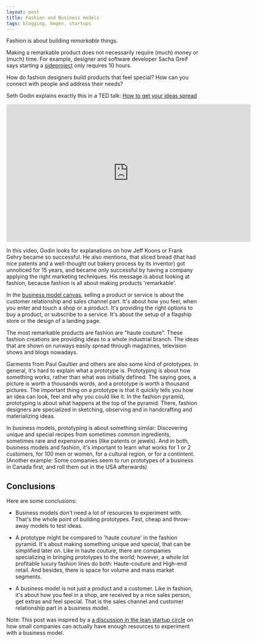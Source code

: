 ```yaml
---
layout: post
title: Fashion and Business models
tags: blogging, bmgen, startups
---
```

Fashion is about building *remarkable* things.
 
Making a remarkable product does not necessarily require (much) money or (much) time. For example, designer and software developer Sacha Greif says starting a [sideproject](http://sachagreif.com/the-side-project-project/) only requires 10 hours.

How do fashion designers build products that feel special? How can you connect with people and address their needs?

Seth Godin explains exactly this in a TED talk: [How to get your ideas spread](http://www.ted.com/talks/seth_godin_on_sliced_bread.html)

<iframe src="https://embed.ted.com/talks/seth_godin_on_sliced_bread" width="640" height="360" frameborder="0" scrolling="no" webkitAllowFullScreen mozallowfullscreen allowFullScreen></iframe>


In this video, Godin looks for explanations on how Jeff Koons or Frank Gehry became so successful. He also mentions, that sliced bread (that had nice patents and a well-thought out bakery process by its inventor) got unnoticed for 15 years, and became only successful by having a company applying the right marketing techniques. His message is about looking at fashion, because fashion is all about making products 'remarkable'.

In the [business model canvas](http://bmfiddle.com/), selling a product or service is about the customer relationship and sales channel part. It's about how you feel, when you enter and touch a shop or a product. It's providing the right options to buy a product, or subscribe to a service. It's about the setup of a flagship store or the design of a landing page.

The most remarkable products are fashion are "haute couture". These fashion creations are providing ideas to a whole industrial branch. The ideas that are shown on runways easily spread through magazines, television shows and blogs nowadays.  

Garments from Paul Gaultier and others are also some kind of prototypes. In general, it's hard to explain what a prototype is. Prototyping is about how something works, rather than what was initially defined. The saying goes, a picture is worth a thousands words, and a prototype is worth a thousand pictures. The important thing on a prototype is that it quickly tells you how an idea can look, feel and why you could like it. In the fashion pyramid, prototyping is about what happens at the top of the pyramid. There, fashion designers are specialized in sketching, observing and in handcrafting and materializing ideas. 

 In business models, prototyping is about something similar: Discovering unique and special recipes from sometimes common ingredients, sometimes rare and expensive ones (like patents or jewels). And in both, business models and fashion, it's important to learn what works for 1 or 2 customers, for 100 men or women, for a cultural region, or for a contintent. (Another example: Some companies seem to run prototypes of a business in Canada first, and roll them out in the USA afterwards) 


## Conclusions
Here are some conclusions:

* Business models don't need a lot of resources to experiment with. That's the whole point of building prototypes. Fast, cheap and throw-away models to test ideas.

* A prototype might be compared to 'haute couture' in the fashion pyramid. It's about making something unique and special, that can be simplified later on. Like in haute couture, there are companies specializing in bringing prototypes to the world; however, a whole lot profitable luxury fashion lines do both: Haute-couture and High-end retail. And besides, there is space for volume and mass market segments.

* A business model is not just a product and a customer. Like in fashion, it's about how you feel in a shop, are received by a nice sales person, get extras and feel special. That is the sales channel and customer relationship part in a business model.


Note: This post was inspired by a [a discussion in the lean startup circle](https://groups.google.com/forum/?hl=de&fromgroups=#!topic/lean-startup-circle/F2bk3MuOZDQ) on how small companies can actually have enough resources to experiment with a business model. 
